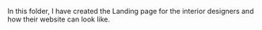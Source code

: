 In this folder, I have created the Landing page for the interior designers and how their website can look like.
